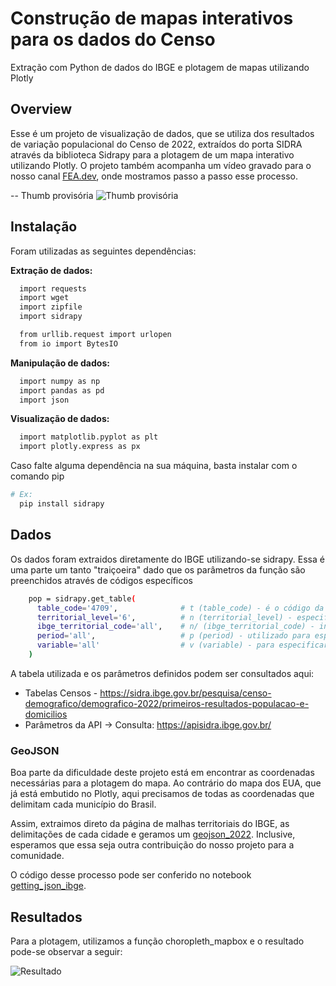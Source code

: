 
# Construção de mapas interativos para os dados do Censo

Extração com Python de dados do IBGE e plotagem de mapas utilizando Plotly


## Overview
Esse é um projeto de visualização de dados, que se utiliza dos resultados de variação populacional do Censo de 2022, extraídos do porta SIDRA através da biblioteca Sidrapy para a plotagem de um mapa interativo utilizando Plotly.
O projeto também acompanha um vídeo gravado para o nosso canal [FEA.dev](https://www.youtube.com/@FEADev), onde mostramos passo a passo esse processo.

-- Thumb provisória
![Thumb provisória](https://github.com/fea-dev-usp/IBGE/assets/90975619/9aa9afdd-b127-454c-a546-78b7922a1a93)
## Instalação

Foram utilizadas as seguintes dependências:

__Extração de dados:__
```bash
  import requests
  import wget
  import zipfile
  import sidrapy

  from urllib.request import urlopen
  from io import BytesIO
```

__Manipulação de dados:__

```bash
  import numpy as np 
  import pandas as pd
  import json
```

__Visualização de dados:__
```bash
  import matplotlib.pyplot as plt 
  import plotly.express as px
```
Caso falte alguma dependência na sua máquina, basta instalar com o comando pip
```bash
# Ex:
  pip install sidrapy
```

    
## Dados
Os dados foram extraidos diretamente do IBGE utilizando-se sidrapy. Essa é uma parte um tanto "traiçoeira" dado que os parâmetros da função são preenchidos através de códigos específicos

```bash
    pop = sidrapy.get_table(
      table_code='4709',              # t (table_code) - é o código da tabela referente ao indicador e a pesquisa;
      territorial_level='6',          # n (territorial_level) - especifica os níveis territoriais;
      ibge_territorial_code='all',    # n/ (ibge_territorial_code) - inserido dentro do nível territorial, especificar o código territorial do IBGE;
      period='all',                   # p (period) - utilizado para especificar o período;
      variable='all'                  # v (variable) - para especificar as variáveis desejadas;
    )
```
A tabela utilizada e os parâmetros definidos podem ser consultados aqui:
- Tabelas Censos - https://sidra.ibge.gov.br/pesquisa/censo-demografico/demografico-2022/primeiros-resultados-populacao-e-domicilios
- Parâmetros da API -> Consulta: https://apisidra.ibge.gov.br/

### GeoJSON
Boa parte da dificuldade deste projeto está em encontrar as coordenadas necessárias para a plotagem do mapa. Ao contrário do mapa dos EUA, que já está embutido no Plotly, aqui precisamos de todas as coordenadas que delimitam cada município do Brasil.

Assim, extraimos direto da página de malhas territoriais do IBGE, as delimitações de cada cidade e geramos um [geojson_2022](https://github.com/fea-dev-usp/IBGE/blob/master/geojson_2022.json). Inclusive, esperamos que essa seja outra contribuição do nosso projeto para a comunidade. 

O código desse processo pode ser conferido no notebook [getting_json_ibge](https://github.com/fea-dev-usp/IBGE/blob/master/getting_json_ibge.ipynb).
## Resultados

Para a plotagem, utilizamos a função choropleth_mapbox e o resultado pode-se observar a seguir:

![Resultado](https://github.com/fea-dev-usp/IBGE/assets/90975619/36c6e831-fa36-4ff2-adde-77e929221f63)

